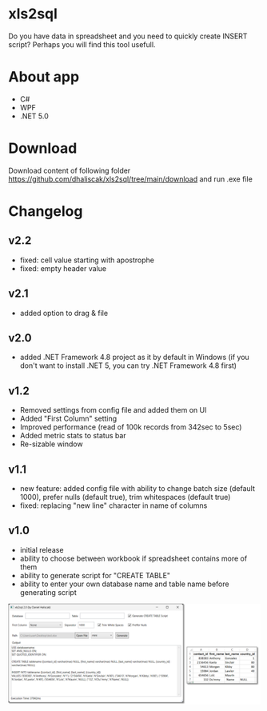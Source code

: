 # xls2sql
Do you have data in spreadsheet and you need to quickly create INSERT script? Perhaps you will find this tool usefull.

# About app
- C#
- WPF
- .NET 5.0

# Download
Download content of following folder https://github.com/dhaliscak/xls2sql/tree/main/download and run .exe file

# Changelog
## v2.2
- fixed: cell value starting with apostrophe
- fixed: empty header value

## v2.1
- added option to drag & file

## v2.0
- added .NET Framework 4.8 project as it by default in Windows (if you don't want to install .NET 5, you can try .NET Framework 4.8 first)

## v1.2
- Removed settings from config file and added them on UI
- Added "First Column" setting
- Improved performance (read of 100k records from 342sec to 5sec)
- Added metric stats to status bar
- Re-sizable window

## v1.1
- new feature: added config file with ability to change batch size (default 1000), prefer nulls (default true), trim whitespaces (default true)
- fixed: replacing "new line" character in name of columns

## v1.0
- initial release
- ability to choose between workbook if spreadsheet contains more of them
- ability to generate script for "CREATE TABLE"
- ability to enter your own database name and table name before generating script

![Thumbnail](https://github.com/dhaliscak/xls2sql/blob/main/download/xls2sql.png)
